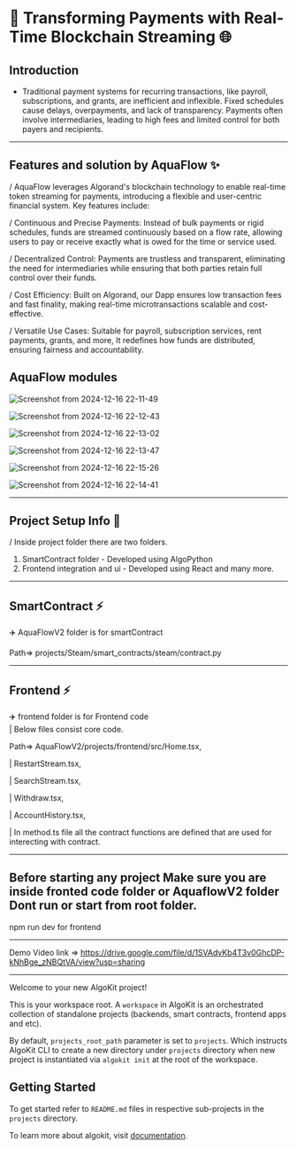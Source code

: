 # 💸 Transforming Payments with Real-Time Blockchain Streaming 🌐

## Introduction

* Traditional payment systems for recurring transactions, like payroll, subscriptions, and grants, are inefficient and inflexible. Fixed schedules cause delays, overpayments, and lack of transparency. Payments often involve intermediaries, leading to high fees and limited control for both payers and recipients. 

*********************************************************************************
## Features and solution by AquaFlow ✨

/ AquaFlow leverages Algorand's blockchain technology to enable real-time token streaming for payments, introducing a flexible and user-centric financial system. Key features include:

/ Continuous and Precise Payments: Instead of bulk payments or rigid schedules, funds are streamed continuously based on a flow rate, allowing users to pay or receive exactly what is owed for the time or service used.

/ Decentralized Control: Payments are trustless and transparent, eliminating the need for intermediaries while ensuring that both parties retain full control over their funds.

/ Cost Efficiency: Built on Algorand, our Dapp ensures low transaction fees and fast finality, making real-time microtransactions scalable and cost-effective.

/ Versatile Use Cases: Suitable for payroll, subscription services, rent payments, grants, and more, It redefines how funds are distributed, ensuring fairness and accountability.

## AquaFlow modules
![Screenshot from 2024-12-16 22-11-49](https://github.com/user-attachments/assets/e987a78c-50b1-4e5e-bb74-77a5af7b919f)

![Screenshot from 2024-12-16 22-12-43](https://github.com/user-attachments/assets/cc7ae4a0-16c7-4cb6-95d9-5d5dedc33345)

![Screenshot from 2024-12-16 22-13-02](https://github.com/user-attachments/assets/e7ec1f7c-7791-4b7f-b882-c39b80da7c60)

![Screenshot from 2024-12-16 22-13-47](https://github.com/user-attachments/assets/41f73b77-6e5d-43c2-b25d-0731be660abd)

![Screenshot from 2024-12-16 22-15-26](https://github.com/user-attachments/assets/9187ce20-8d15-409d-9b4d-c53b2d305c42)

![Screenshot from 2024-12-16 22-14-41](https://github.com/user-attachments/assets/bb1e57cf-b97a-4b8c-b754-78382409c3b1)

***********************************************************************************************************
## Project Setup Info 📄

/ Inside project folder there are two folders.
1. SmartContract folder - Developed using AlgoPython
2. Frontend integration and ui - Developed using React and many more. 

*********************************************************************************
## SmartContract ⚡

✈️  AquaFlowV2 folder is for smartContract      

Path=> projects/Steam/smart_contracts/steam/contract.py
************************************************************************************************                                                  
## Frontend ⚡

✈️  frontend folder is for Frontend code                                    
| Below files consist core code.

Path=> AquaFlowV2/projects/frontend/src/Home.tsx,

| RestartStream.tsx,

| SearchStream.tsx,

| Withdraw.tsx,

| AccountHistory.tsx,

| In method.ts file all the contract functions are defined that are used for interecting with contract.

**************************************************************************************************************************

## Before starting any project Make sure you are inside fronted code folder or AquaflowV2 folder Dont run or start from root folder.

npm run dev for frontend 

*******************************************************************************************************************************

Demo Video link => https://drive.google.com/file/d/1SVAdvKb4T3v0GhcDP-kNhBge_zNBQtVA/view?usp=sharing 

*******************************************************************************************************************************

Welcome to your new AlgoKit project!

This is your workspace root. A `workspace` in AlgoKit is an orchestrated collection of standalone projects (backends, smart contracts, frontend apps and etc).

By default, `projects_root_path` parameter is set to `projects`. Which instructs AlgoKit CLI to create a new directory under `projects` directory when new project is instantiated via `algokit init` at the root of the workspace.

## Getting Started

To get started refer to `README.md` files in respective sub-projects in the `projects` directory.

To learn more about algokit, visit [documentation](https://github.com/algorandfoundation/algokit-cli/blob/main/docs/algokit.md).

